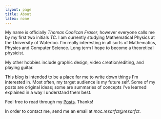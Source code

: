 ```yaml
---
layout: page
title: About
latex: none
---
```


My name is officially *Thomas Coolican Fraser*, however everyone calls me by my first two initials *TC*. I am currently studying Mathematical Physics at the University of Waterloo. I'm really interesting in all sorts of Mathematics, Physics and Computer Science. Long term I hope to become a theoretical physicist.

My other hobbies include graphic design, video creation/editing, and playing guitar.

This blog is intended to be a place for me to write down things I'm interested in. Most often, my target audience is my future self. Some of my posts are original ideas; some are summaries of concepts I've learned explained in a way I understand them best. 

Feel free to read through my [Posts](/). Thanks!

In order to contact me, send me an email at *<span class="hide-email">moc.resarfct@resarfct</span>*.
